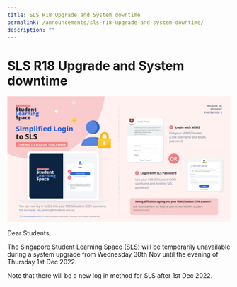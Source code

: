 ```yaml
---
title: SLS R18 Upgrade and System downtime
permalink: /announcements/sls-r18-upgrade-and-system-downtime/
description: ""
---
```

# SLS R18 Upgrade and System downtime

![](/images/SLS%20R18%20-%20Student%20MIMS.jpg)

Dear Students,   
  
The Singapore Student Learning Space (SLS) will be temporarily unavailable during a system upgrade from Wednesday 30th Nov until the evening of Thursday 1st Dec 2022.  
  
Note that there will be a new log in method for SLS after 1st Dec 2022.